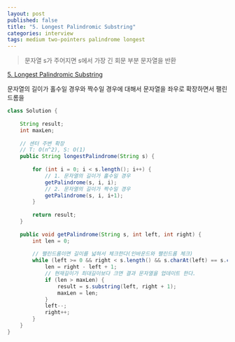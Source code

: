 ```yaml
---
layout: post
published: false
title: "5. Longest Palindromic Substring"
categories: interview
tags: medium two-pointers palindrome longest
---
```


> 문자열 s가 주어지면 s에서 가장 긴 회문 부분 문자열을 반환

[5. Longest Palindromic Substring](https://leetcode.com/problems/longest-palindromic-substring/)

문자열의 길이가 홀수일 경우와 짝수일 경우에 대해서 문자열을 좌우로 확장하면서 팰린드롬을 

```java
class Solution {
    
    String result;
    int maxLen;
    
    // 센터 주변 확장
    // T: O(n^2), S: O(1)
    public String longestPalindrome(String s) {
        
        for (int i = 0; i < s.length(); i++) {
            // 1. 문자열의 길이가 홀수일 경우
            getPalindrome(s, i, i);
            // 2. 문자열의 길이가 짝수일 경우
            getPalindrome(s, i, i+1);
        }
        
        return result; 
    }
    
    public void getPalindrome(String s, int left, int right) {
        int len = 0;
        
        // 팰린드롬이면 길이를 넓혀서 체크한다(인바운드와 팰린드롬 체크)
        while (left >= 0 && right < s.length() && s.charAt(left) == s.charAt(right)) {
            len = right - left + 1;
            // 현재길이가 최대길이보다 크면 결과 문자열을 업데이트 한다.
            if (len > maxLen) {
                result = s.substring(left, right + 1);
                maxLen = len;
            }
            left--;
            right++;
        }
    }
}
```